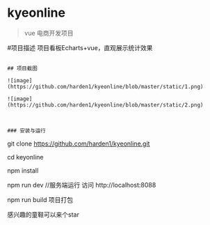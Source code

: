 # kyeonline

> vue 电商开发项目

#项目描述
项目看板Echarts+vue，直观展示统计效果

```

## 项目截图

![image](https://github.com/harden1/kyeonline/blob/master/static/1.png)

![image](https://github.com/harden1/kyeonline/blob/master/static/2.png)



### 安装与运行

```
git clone https://github.com/harden1/kyeonline.git

cd keyonline

npm install

npm run dev //服务端运行 访问 http://localhost:8088

npm run build 项目打包 

感兴趣的童鞋可以来个star

